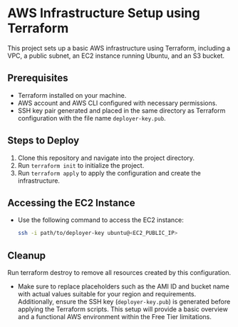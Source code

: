 # AWS Infrastructure Setup using Terraform

This project sets up a basic AWS infrastructure using Terraform, including a VPC, a public subnet, an EC2 instance running Ubuntu, and an S3 bucket.

## Prerequisites
- Terraform installed on your machine.
- AWS account and AWS CLI configured with necessary permissions.
- SSH key pair generated and placed in the same directory as Terraform configuration with the file name `deployer-key.pub`.

## Steps to Deploy
1. Clone this repository and navigate into the project directory.
2. Run `terraform init` to initialize the project.
3. Run `terraform apply` to apply the configuration and create the infrastructure.

## Accessing the EC2 Instance
- Use the following command to access the EC2 instance:
  ```bash
  ssh -i path/to/deployer-key ubuntu@<EC2_PUBLIC_IP>

## Cleanup ##
Run terraform destroy to remove all resources created by this configuration.

- Make sure to replace placeholders such as the AMI ID and bucket name with actual values suitable for your region and requirements. Additionally, ensure the SSH key (`deployer-key.pub`) is generated before applying the Terraform scripts. This setup will provide a basic overview and a functional AWS environment within the Free Tier limitations.
